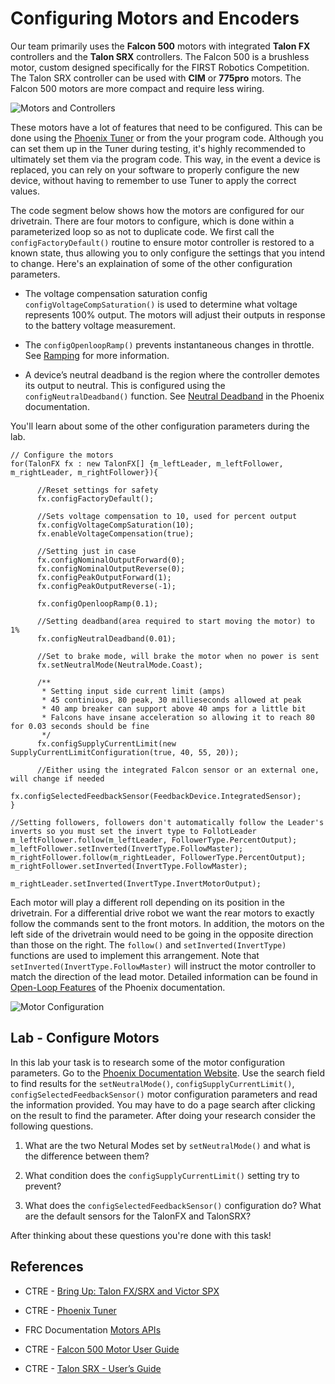 # Configuring Motors and Encoders
Our team primarily uses the **Falcon 500** motors with integrated **Talon FX** controllers and the **Talon SRX** controllers.  The Falcon 500 is a brushless motor, custom designed specifically for the FIRST Robotics Competition. The Talon SRX controller can be used with **CIM** or **775pro** motors.  The Falcon 500 motors are more compact and require less wiring.

![Motors and Controllers](../../images/FRCroboRIO/FRCroboRIO.006.jpeg)

These motors have a lot of features that need to be configured. This can be done using the [Phoenix Tuner](https://docs.ctre-phoenix.com/en/stable/ch03_PrimerPhoenixSoft.html#what-is-phoenix-tuner) or from the your program code.  Although you can set them up in the Tuner during testing, it's highly recommended to ultimately set them via the program code. This way, in the event a device is replaced, you can rely on your software to properly configure the new device, without having to remember to use Tuner to apply the correct values.

The code segment below shows how the motors are configured for our drivetrain.  There are four motors to configure, which is done within a parameterized loop so as not to duplicate code. We first call the `configFactoryDefault()` routine to ensure motor controller is restored to a known state, thus allowing you to only configure the settings that you intend to change.  Here's an explaination of some of the other configuration parameters.

- The voltage compensation saturation config `configVoltageCompSaturation()` is used to determine what voltage represents 100% output.  The motors will adjust their outputs in response to the battery voltage measurement.

- The `configOpenloopRamp()` prevents instantaneous changes in throttle.  See [Ramping](https://docs.ctre-phoenix.com/en/latest/ch13_MC.html?highlight=configopenloopramp#ramping) for more information.

- A device’s neutral deadband is the region where the controller demotes its output to neutral. This is configured using the `configNeutralDeadband()` function. See [Neutral Deadband](https://docs.ctre-phoenix.com/en/latest/ch13_MC.html?highlight=configneutraldeadband#neutral-deadband) in the Phoenix documentation.

You'll learn about some of the other configuration parameters during the lab.


    // Configure the motors
    for(TalonFX fx : new TalonFX[] {m_leftLeader, m_leftFollower, m_rightLeader, m_rightFollower}){

          //Reset settings for safety
          fx.configFactoryDefault();

          //Sets voltage compensation to 10, used for percent output
          fx.configVoltageCompSaturation(10);
          fx.enableVoltageCompensation(true);

          //Setting just in case
          fx.configNominalOutputForward(0);
          fx.configNominalOutputReverse(0);
          fx.configPeakOutputForward(1);
          fx.configPeakOutputReverse(-1);

          fx.configOpenloopRamp(0.1);

          //Setting deadband(area required to start moving the motor) to 1%
          fx.configNeutralDeadband(0.01);

          //Set to brake mode, will brake the motor when no power is sent
          fx.setNeutralMode(NeutralMode.Coast);

          /** 
           * Setting input side current limit (amps)
           * 45 continious, 80 peak, 30 millieseconds allowed at peak
           * 40 amp breaker can support above 40 amps for a little bit
           * Falcons have insane acceleration so allowing it to reach 80 for 0.03 seconds should be fine
           */
          fx.configSupplyCurrentLimit(new SupplyCurrentLimitConfiguration(true, 40, 55, 20));

          //Either using the integrated Falcon sensor or an external one, will change if needed
          fx.configSelectedFeedbackSensor(FeedbackDevice.IntegratedSensor); 
    }

    //Setting followers, followers don't automatically follow the Leader's inverts so you must set the invert type to FollotLeader
    m_leftFollower.follow(m_leftLeader, FollowerType.PercentOutput);
    m_leftFollower.setInverted(InvertType.FollowMaster);
    m_rightFollower.follow(m_rightLeader, FollowerType.PercentOutput);
    m_rightFollower.setInverted(InvertType.FollowMaster);

    m_rightLeader.setInverted(InvertType.InvertMotorOutput);


Each motor will play a different roll depending on its position in the drivetrain.  For a differential drive robot we want the rear motors to exactly follow the commands sent to the front motors. In addition, the motors on the left side of the drivetrain would need to be going in the opposite direction than those on the right.  The `follow()` and `setInverted(InvertType)` functions are used to implement this arrangement.  Note that `setInverted(InvertType.FollowMaster)` will instruct the motor controller to match the direction of the lead motor. Detailed information can be found in [Open-Loop Features](https://docs.ctre-phoenix.com/en/latest/ch13_MC.html?highlight=setInverted#open-loop-features) of the Phoenix documentation.

![Motor Configuration](../../images/FRCroboRIO/FRCroboRIO.004.jpeg)

## Lab - Configure Motors
In this lab your task is to research some of the motor configuration parameters.  Go to the [Phoenix Documentation Website](https://docs.ctre-phoenix.com/en/latest/index.html).  Use the search field to find results for the `setNeutralMode()`, `configSupplyCurrentLimit()`, `configSelectedFeedbackSensor()` motor configuration parameters and read the information provided.  You may have to do a page search after clicking on the result to find the parameter.  After doing your research consider the following questions.

1. What are the two Netural Modes set by `setNeutralMode()` and what is the difference between them?

2. What condition does the `configSupplyCurrentLimit()` setting try to prevent?

3. What does the `configSelectedFeedbackSensor()` configuration do?  What are the default sensors for the TalonFX and TalonSRX?

After thinking about these questions you're done with this task!

## References

- CTRE - [Bring Up: Talon FX/SRX and Victor SPX](https://docs.ctre-phoenix.com/en/latest/ch13_MC.html)

- CTRE - [Phoenix Tuner](https://docs.ctre-phoenix.com/en/stable/ch03_PrimerPhoenixSoft.html#what-is-phoenix-tuner)

- FRC Documentation [Motors APIs](https://docs.wpilib.org/en/stable/docs/software/hardware-apis/motors/index.html)

- CTRE - [Falcon 500 Motor User Guide](https://robotics.choate.edu/wp-content/uploads/2020/01/Falcon500UserGuide-20191101.pdf)

- CTRE - [Talon SRX - User’s Guide](https://store.ctr-electronics.com/content/user-manual/Talon%20SRX%20User's%20Guide.pdf)